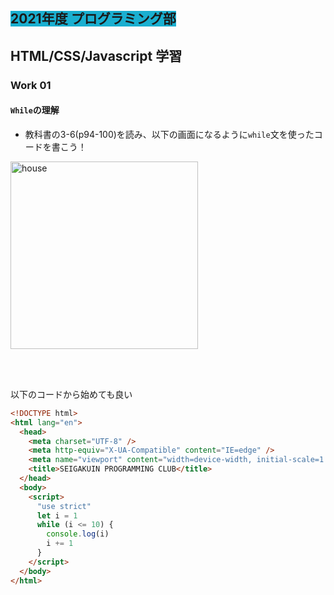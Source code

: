 ##  <span style="background: #1aafd0">2021年度 プログラミング部</span>

## HTML/CSS/Javascript 学習

### Work 01
#### `While`の理解

* 教科書の3-6(p94-100)を読み、以下の画面になるように`while`文を使ったコードを書こう！

<image src="./pics/work-01-01.png" alt="house" width="300"  />

<br></br>

以下のコードから始めても良い

```html
<!DOCTYPE html>
<html lang="en">
  <head>
    <meta charset="UTF-8" />
    <meta http-equiv="X-UA-Compatible" content="IE=edge" />
    <meta name="viewport" content="width=device-width, initial-scale=1.0" />
    <title>SEIGAKUIN PROGRAMMING CLUB</title>
  </head>
  <body>
    <script>
      "use strict"
      let i = 1
      while (i <= 10) {
        console.log(i)
        i += 1
      }
    </script>
  </body>
</html>

```




